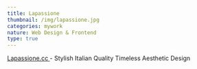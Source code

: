```yaml
---
title: Lapassione
thumbnail: /img/lapassione.jpg
categories: mywork
nature: Web Design & Frontend
type: true
---
```

  [Lapassione.cc ](https://www.lapassione.cc) - Stylish Italian Quality Timeless
  Aesthetic Design
